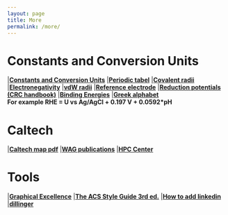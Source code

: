 ```yaml
---
layout: page
title: More
permalink: /more/
---
```


# Constants and Conversion Units
|[**Constants and Conversion Units**](http://web.utk.edu/~rcompton/constants)
|[**Periodic tabel**](http://www.rsc.org/periodic-table)
|[**Covalent radii**](http://pubs.rsc.org/en/Content/ArticleLanding/2008/DT/b801115j#!divAbstract)
|[**Electronegativity**](http://www.mikeblaber.org/oldwine/chm1045/notes/Bonding/Polarity/Bond05.htm)
|[**vdW radii**](http://periodictable.com/Properties/A/VanDerWaalsRadius.v.html)
|[**Reference electrode**](https://en.wikipedia.org/wiki/Reference_electrode)
|[**Reduction potentials (CRC handbook)**](http://folk.ntnu.no/andersty/2.%20Klasse/KJ1042%20Termodynamikk%20med%20lab/Lab/Oppgave%205%20-%20Standard%20reduksjonspotensial/Rapportfiler/E0.pdf)
|[**Binding Energies**](http://pubs.acs.org/doi/pdfplus/10.1021/acs.jpcc.6b06154)
|[**Greek alphabet**](http://www.omniglot.com/images/writing/classical_attic.gif)  
**For example RHE = U vs Ag/AgCl + 0.197 V + 0.0592*pH**  
# **Caltech**
|[**Caltech map pdf**](http://s3-us-west-1.amazonaws.com/www-prod-storage.cloud.caltech.edu/Caltech_Map.pdf)
|[**WAG publications**](http://authors.library.caltech.edu/view/person-az/Goddard-W-A-III.html)
|[**HPC Center**](https://centers.hpc.mil/about/contact.html)

# **Tools**
|[**Graphical Excellence**](http://pubs.acs.org/doi/pdfplus/10.1021/jz500997e)
|[**The ACS Style Guide 3rd ed.**](http://pubs.acs.org/isbn/9780841239999)
|[**How to add linkedin**](https://blog.r3bl.me/en/simple-social-media-links-jekyll/)
|[**dillinger**](http://dillinger.io/)

